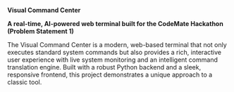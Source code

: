 **Visual Command Center**

**A real-time, AI-powered web terminal built for the CodeMate Hackathon (Problem Statement 1)**

The Visual Command Center is a modern, web-based terminal that not only executes standard system commands but also provides a rich, interactive user experience with live system monitoring and an intelligent command translation engine. Built with a robust Python backend and a sleek, responsive frontend, this project demonstrates a unique approach to a classic tool.

